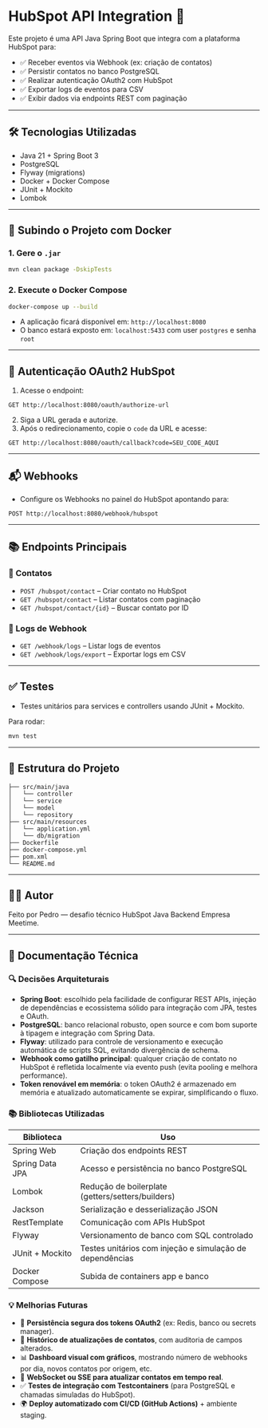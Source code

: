 # HubSpot API Integration 🚀

Este projeto é uma API Java Spring Boot que integra com a plataforma HubSpot para:

- ✅ Receber eventos via Webhook (ex: criação de contatos)
- ✅ Persistir contatos no banco PostgreSQL
- ✅ Realizar autenticação OAuth2 com HubSpot
- ✅ Exportar logs de eventos para CSV
- ✅ Exibir dados via endpoints REST com paginação

---

## 🛠️ Tecnologias Utilizadas

- Java 21 + Spring Boot 3
- PostgreSQL
- Flyway (migrations)
- Docker + Docker Compose
- JUnit + Mockito
- Lombok

---

## 🚀 Subindo o Projeto com Docker

### 1. Gere o `.jar`
```bash
mvn clean package -DskipTests
```

### 2. Execute o Docker Compose
```bash
docker-compose up --build
```

- A aplicação ficará disponível em: `http://localhost:8080`
- O banco estará exposto em: `localhost:5433` com user `postgres` e senha `root`

---

## 🔐 Autenticação OAuth2 HubSpot

1. Acesse o endpoint:
```http
GET http://localhost:8080/oauth/authorize-url
```

2. Siga a URL gerada e autorize.
3. Após o redirecionamento, copie o `code` da URL e acesse:
```http
GET http://localhost:8080/oauth/callback?code=SEU_CODE_AQUI
```

---

## 📬 Webhooks

- Configure os Webhooks no painel do HubSpot apontando para:
```http
POST http://localhost:8080/webhook/hubspot
```

---

## 📚 Endpoints Principais

### 📇 Contatos
- `POST /hubspot/contact` – Criar contato no HubSpot
- `GET /hubspot/contact` – Listar contatos com paginação
- `GET /hubspot/contact/{id}` – Buscar contato por ID

### 📜 Logs de Webhook
- `GET /webhook/logs` – Listar logs de eventos
- `GET /webhook/logs/export` – Exportar logs em CSV

---

## ✅ Testes
- Testes unitários para services e controllers usando JUnit + Mockito.

Para rodar:
```bash
mvn test
```

---

## 📁 Estrutura do Projeto
```
├── src/main/java
│   └── controller
│   └── service
│   └── model
│   └── repository
├── src/main/resources
│   └── application.yml
│   └── db/migration
├── Dockerfile
├── docker-compose.yml
├── pom.xml
└── README.md
```

---

## 🙋‍♂️ Autor

Feito por Pedro — desafio técnico HubSpot Java Backend Empresa Meetime.

---

## 📄 Documentação Técnica

### 🔍 Decisões Arquiteturais

- **Spring Boot**: escolhido pela facilidade de configurar REST APIs, injeção de dependências e ecossistema sólido para integração com JPA, testes e OAuth.
- **PostgreSQL**: banco relacional robusto, open source e com bom suporte à tipagem e integração com Spring Data.
- **Flyway**: utilizado para controle de versionamento e execução automática de scripts SQL, evitando divergência de schema.
- **Webhook como gatilho principal**: qualquer criação de contato no HubSpot é refletida localmente via evento push (evita pooling e melhora performance).
- **Token renovável em memória**: o token OAuth2 é armazenado em memória e atualizado automaticamente se expirar, simplificando o fluxo.

### 📚 Bibliotecas Utilizadas

| Biblioteca         | Uso                                                   |
|--------------------|--------------------------------------------------------|
| Spring Web         | Criação dos endpoints REST                            |
| Spring Data JPA    | Acesso e persistência no banco PostgreSQL             |
| Lombok             | Redução de boilerplate (getters/setters/builders)     |
| Jackson            | Serialização e desserialização JSON                   |
| RestTemplate       | Comunicação com APIs HubSpot                          |
| Flyway             | Versionamento de banco com SQL controlado             |
| JUnit + Mockito    | Testes unitários com injeção e simulação de dependências |
| Docker Compose     | Subida de containers app e banco                      |

### 💡 Melhorias Futuras

- 🔐 **Persistência segura dos tokens OAuth2** (ex: Redis, banco ou secrets manager).
- 💾 **Histórico de atualizações de contatos**, com auditoria de campos alterados.
- 📊 **Dashboard visual com gráficos**, mostrando número de webhooks por dia, novos contatos por origem, etc.
- 📡 **WebSocket ou SSE para atualizar contatos em tempo real**.
- ✅ **Testes de integração com Testcontainers** (para PostgreSQL e chamadas simuladas do HubSpot).
- 🌍 **Deploy automatizado com CI/CD (GitHub Actions)** + ambiente staging.
